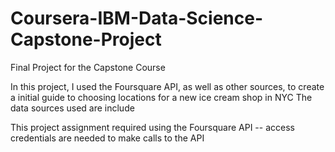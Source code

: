 # Coursera-IBM-Data-Science-Capstone-Project
Final Project for the Capstone Course

In this project, I used the Foursquare API, as well as other sources, to create a initial guide to choosing locations for a new ice cream shop in NYC
The data sources used are include

This project assignment required using the Foursquare API -- access credentials are needed to make calls to the API
